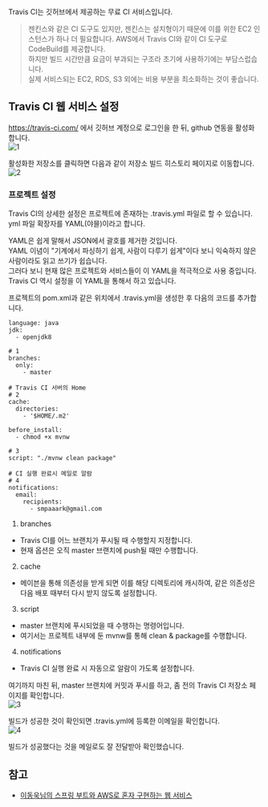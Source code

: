 Travis CI는 깃허브에서 제공하는 무료 CI 서비스입니다.   
> 젠킨스와 같은 CI 도구도 있지만, 젠킨스는 설치형이기 때문에 이를 위한 EC2 인스턴스가 하나 더 필요합니다.
> AWS에서 Travis CI와 같이 CI 도구로 CodeBuild를 제공합니다.   
> 하지만 빌드 시간만큼 요금이 부과되는 구조라 초기에 사용하기에는 부담스럽습니다.   
> 실제 서비스되는 EC2, RDS, S3 외에는 비용 부분을 최소화하는 것이 좋습니다.   

## Travis CI 웹 서비스 설정
https://travis-ci.com/ 에서 깃허브 계정으로 로그인을 한 뒤, github 연동을 활성화 합니다.   
![1]()   

활성화한 저장소를 클릭하면 다음과 같이 저장소 빌드 히스토리 페이지로 이동합니다.   
![2]()   

### 프로젝트 설정
Travis CI의 상세한 설정은 프로젝트에 존재하는 .travis.yml 파일로 할 수 있습니다.   
yml 파일 확장자를 YAML(야믈)이라고 합니다.   

YAML은 쉽게 말해서 JSON에서 괄호를 제거한 것입니다.   
YAML 이념이 "기계에서 파싱하기 쉽게, 사람이 다루기 쉽게"이다 보니 익숙하지 않은 사람이라도 읽고 쓰기가 쉽습니다.   
그러다 보니 현재 많은 프로젝트와 서비스들이 이 YAML을 적극적으로 사용 중입니다.   
Travis CI 역시 설정을 이 YAML을 통해서 하고 있습니다.   

프로젝트의 pom.xml과 같은 위치에서 .travis.yml을 생성한 후 다음의 코드를 추가합니다.   
```
language: java
jdk:
  - openjdk8

# 1
branches:
  only:
    - master

# Travis CI 서버의 Home
# 2
cache:
  directories:
    - '$HOME/.m2'

before_install:
  - chmod +x mvnw

# 3
script: "./mvnw clean package"

# CI 실행 완료시 메일로 알람
# 4
notifications:
  email:
    recipients:
      - smpaaark@gmail.com
```
1. branches
  * Travis CI를 어느 브랜치가 푸시될 때 수행할지 지정합니다.
  * 현재 옵션은 오직 master 브랜치에 push될 때만 수행합니다.
2. cache
  * 메이븐을 통해 의존성을 받게 되면 이를 해당 디렉토리에 캐시하여, 같은 의존성은 다음 배포 때부터 다시 받지 않도록 설정합니다.
3. script
  * master 브랜치에 푸시되었을 때 수행하는 명령어입니다.
  * 여기서는 프로젝트 내부에 둔 mvnw를 통해 clean & package를 수행합니다.
4. notifications
  * Travis CI 실행 완료 시 자동으로 알람이 가도록 설정합니다.

여기까지 마친 뒤, master 브랜치에 커밋과 푸시를 하고, 좀 전의 Travis CI 저장소 페이지를 확인합니다.   
![3]()   

빌드가 성공한 것이 확인되면 .travis.yml에 등록한 이메일을 확인합니다.   
![4]()   

빌드가 성공했다는 것을 메일로도 잘 전달받아 확인했습니다.

## 참고
* [이동욱님의 스프링 부트와 AWS로 혼자 구현하는 웹 서비스](https://jojoldu.tistory.com/463)